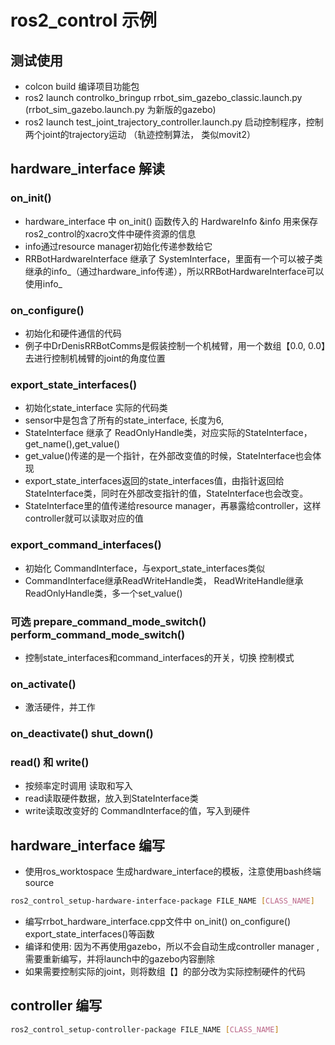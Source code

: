 # ros2_control 示例

## 测试使用
- colcon build 编译项目功能包
- ros2 launch controlko_bringup rrbot_sim_gazebo_classic.launch.py (rrbot_sim_gazebo.launch.py 为新版的gazebo)
- ros2 launch test_joint_trajectory_controller.launch.py 启动控制程序，控制两个joint的trajectory运动 （轨迹控制算法， 类似movit2）

## hardware_interface 解读
### on_init()
- hardware_interface 中 on_init() 函数传入的 HardwareInfo &info 用来保存ros2_control的xacro文件中硬件资源的信息
- info通过resource manager初始化传递参数给它
- RRBotHardwareInterface 继承了 SystemInterface，里面有一个可以被子类继承的info_（通过hardware_info传递），所以RRBotHardwareInterface可以使用info_


### on_configure()
- 初始化和硬件通信的代码
- 例子中DrDenisRRBotComms是假装控制一个机械臂，用一个数组【0.0, 0.0】去进行控制机械臂的joint的角度位置


### export_state_interfaces()
- 初始化state_interface 实际的代码类
- sensor中是包含了所有的state_interface, 长度为6,
- StateInterface 继承了 ReadOnlyHandle类，对应实际的StateInterface，get_name(),get_value()
- get_value()传递的是一个指针，在外部改变值的时候，StateInterface也会体现
- export_state_interfaces返回的state_interfaces值，由指针返回给StateInterface类，同时在外部改变指针的值，StateInterface也会改变。 
- StateInterface里的值传递给resource manager，再暴露给controller，这样controller就可以读取对应的值


### export_command_interfaces()
- 初始化 CommandInterface，与export_state_interfaces类似
- CommandInterface继承ReadWriteHandle类， ReadWriteHandle继承ReadOnlyHandle类，多一个set_value()

### 可选 prepare_command_mode_switch() perform_command_mode_switch()
- 控制state_interfaces和command_interfaces的开关，切换 控制模式

### on_activate()
- 激活硬件，并工作 

### on_deactivate() shut_down()


### read() 和 write()
- 按频率定时调用 读取和写入
- read读取硬件数据，放入到StateInterface类
- write读取改变好的 CommandInterface的值，写入到硬件


## hardware_interface 编写
- 使用ros_worktospace 生成hardware_interface的模板，注意使用bash终端source
``` bash 
ros2_control_setup-hardware-interface-package FILE_NAME [CLASS_NAME] 
```
- 编写rrbot_hardware_interface.cpp文件中 on_init() on_configure() export_state_interfaces()等函数
- 编译和使用: 因为不再使用gazebo，所以不会自动生成controller manager , 需要重新编写，并将launch中的gazebo内容删除
- 如果需要控制实际的joint，则将数组【】的部分改为实际控制硬件的代码




## controller 编写
```bash
ros2_control_setup-controller-package FILE_NAME [CLASS_NAME]

```